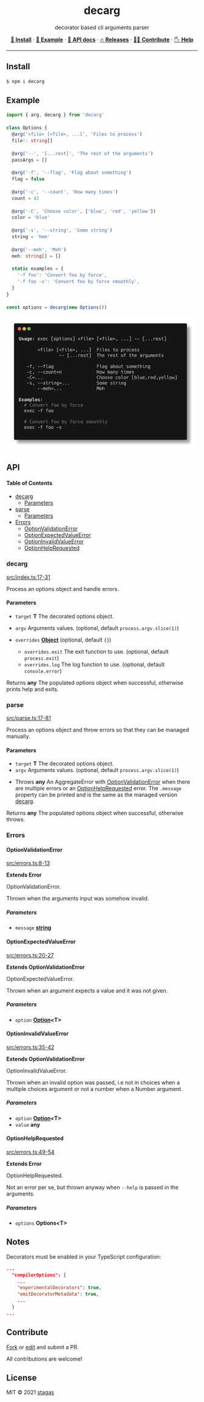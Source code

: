<h1 align="center">decarg</h1>

<p align="center">
decorator based cli arguments parser
</p>

<p align="center">
   <a href="#install">        🔧 <strong>Install</strong></a>
 · <a href="#example">        🧩 <strong>Example</strong></a>
 · <a href="#api">            📜 <strong>API docs</strong></a>
 · <a href="https://github.com/stagas/decarg/releases"> 🔥 <strong>Releases</strong></a>
 · <a href="#contribute">     💪🏼 <strong>Contribute</strong></a>
 · <a href="https://github.com/stagas/decarg/issues">   🖐️ <strong>Help</strong></a>
</p>

***

## Install

```sh
$ npm i decarg
```

## Example

```ts
import { arg, decarg } from 'decarg'

class Options {
  @arg('<file> [<file>, ...]', 'Files to process')
  file!: string[]

  @arg('--', '[...rest]', 'The rest of the arguments')
  passArgs = []

  @arg('-f', '--flag', 'Flag about something')
  flag = false

  @arg('-c', '--count', 'How many times')
  count = 42

  @arg('-C', 'Choose color', ['blue', 'red', 'yellow'])
  color = 'blue'

  @arg('-s', '--string', 'Some string')
  string = 'hmm'

  @arg('--meh', 'Meh')
  meh: string[] = []

  static examples = {
    '-f foo': 'Convert foo by force',
    '-f foo -s': 'Convert foo by force smoothly',
  }
}

const options = decarg(new Options())
```

<img src="demo.png">

## API

<!-- Generated by documentation.js. Update this documentation by updating the source code. -->

#### Table of Contents

*   [decarg](#decarg)
    *   [Parameters](#parameters)
*   [parse](#parse)
    *   [Parameters](#parameters-1)
*   [Errors](#errors)
    *   [OptionValidationError](#optionvalidationerror)
    *   [OptionExpectedValueError](#optionexpectedvalueerror)
    *   [OptionInvalidValueError](#optioninvalidvalueerror)
    *   [OptionHelpRequested](#optionhelprequested)

### decarg

[src/index.ts:17-31](https://github.com/stagas/decarg/blob/9fc7dcc7f721f2dfc4857c582199d0dbe9a32af4/src/index.ts#L17-L31 "Source code on GitHub")

Process an options object and handle errors.

#### Parameters

*   `target` **T** The decorated options object.
*   `argv`  Arguments values. (optional, default `process.argv.slice(1)`)
*   `overrides` **[Object](https://developer.mozilla.org/docs/Web/JavaScript/Reference/Global_Objects/Object)**  (optional, default `{}`)

    *   `overrides.exit`  The exit function to use. (optional, default `process.exit`)
    *   `overrides.log`  The log function to use. (optional, default `console.error`)

Returns **any** The populated options object when successful, otherwise prints help and exits.

### parse

[src/parse.ts:17-81](https://github.com/stagas/decarg/blob/9fc7dcc7f721f2dfc4857c582199d0dbe9a32af4/src/parse.ts#L17-L81 "Source code on GitHub")

Process an options object and throw errors so that they can be
managed manually.

#### Parameters

*   `target` **T** The decorated options object.
*   `argv`  Arguments values. (optional, default `process.argv.slice(1)`)

<!---->

*   Throws **any** An AggregateError with [OptionValidationError](#optionvalidationerror) when there are multiple errors
    or an [OptionHelpRequested](#optionhelprequested) error.
    The `.message` property can be printed and is the same as the managed version [decarg](#decarg).

Returns **any** The populated options object when successful, otherwise throws.

### Errors



#### OptionValidationError

[src/errors.ts:8-13](https://github.com/stagas/decarg/blob/9fc7dcc7f721f2dfc4857c582199d0dbe9a32af4/src/errors.ts#L8-L13 "Source code on GitHub")

**Extends Error**

OptionValidationError.

Thrown when the arguments input was somehow invalid.

##### Parameters

*   `message` **[string](https://developer.mozilla.org/docs/Web/JavaScript/Reference/Global_Objects/String)** 

#### OptionExpectedValueError

[src/errors.ts:20-27](https://github.com/stagas/decarg/blob/9fc7dcc7f721f2dfc4857c582199d0dbe9a32af4/src/errors.ts#L20-L27 "Source code on GitHub")

**Extends OptionValidationError**

OptionExpectedValueError.

Thrown when an argument expects a value and it was not given.

##### Parameters

*   `option` **[Option](https://developer.mozilla.org/docs/Web/API/HTMLOptionElement/Option)\<T>** 

#### OptionInvalidValueError

[src/errors.ts:35-42](https://github.com/stagas/decarg/blob/9fc7dcc7f721f2dfc4857c582199d0dbe9a32af4/src/errors.ts#L35-L42 "Source code on GitHub")

**Extends OptionValidationError**

OptionInvalidValueError.

Thrown when an invalid option was passed, i.e not in choices when a multiple
choices argument or not a number when a Number argument.

##### Parameters

*   `option` **[Option](https://developer.mozilla.org/docs/Web/API/HTMLOptionElement/Option)\<T>** 
*   `value` **any** 

#### OptionHelpRequested

[src/errors.ts:49-54](https://github.com/stagas/decarg/blob/9fc7dcc7f721f2dfc4857c582199d0dbe9a32af4/src/errors.ts#L49-L54 "Source code on GitHub")

**Extends Error**

OptionHelpRequested.

Not an error per se, but thrown anyway when `--help` is passed in the arguments.

##### Parameters

*   `options` **Options\<T>** 

## Notes

Decorators must be enabled in your TypeScript configuration:

```json
...
  "compilerOptions": {
    ...
    "experimentalDecorators": true,
    "emitDecoratorMetadata": true,
    ...
  }
...
```

## Contribute

[Fork](https://github.com/stagas/decarg/fork) or
[edit](https://github.dev/stagas/decarg) and submit a PR.

All contributions are welcome!

## License

MIT © 2021
[stagas](https://github.com/stagas)
